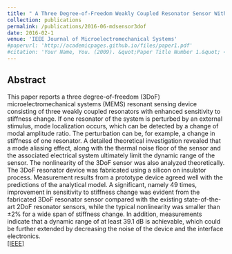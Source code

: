 ```yaml
---
title: " A Three Degree-of-Freedom Weakly Coupled Resonator Sensor With Enhanced Stiffness Sensitivity "
collection: publications
permalink: /publications/2016-06-mdsensor3dof
date: 2016-02-1
venue: 'IEEE Journal of Microelectromechanical Systems'
#paperurl: 'http://academicpages.github.io/files/paper1.pdf'
#citation: 'Your Name, You. (2009). &quot;Paper Title Number 1.&quot; <i>Journal 1</i>. 1(1).'
---
```


## Abstract
This paper reports a three degree-of-freedom (3DoF) microelectromechanical systems (MEMS) resonant sensing device consisting of three weakly coupled resonators with enhanced sensitivity to stiffness change. If one resonator of the system is perturbed by an external stimulus, mode localization occurs, which can be detected by a change of modal amplitude ratio. The perturbation can be, for example, a change in stiffness of one resonator. A detailed theoretical investigation revealed that a mode aliasing effect, along with the thermal noise floor of the sensor and the associated electrical system ultimately limit the dynamic range of the sensor. The nonlinearity of the 3DoF sensor was also analyzed theoretically. The 3DoF resonator device was fabricated using a silicon on insulator process. Measurement results from a prototype device agreed well with the predictions of the analytical model. A significant, namely 49 times, improvement in sensitivity to stiffness change was evident from the fabricated 3DoF resonator sensor compared with the existing state-of-the-art 2DoF resonator sensors, while the typical nonlinearity was smaller than ±2% for a wide span of stiffness change. In addition, measurements indicate that a dynamic range of at least 39.1 dB is achievable, which could be further extended by decreasing the noise of the device and the interface electronics. <br />
[[IEEE]](https://ieeexplore.ieee.org/abstract/document/7310856)
